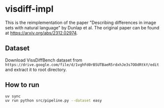 # visdiff-impl

This is the reimplementation of the paper "Describing differences in image sets with natural language" by Dunlap et al. The original paper can be found at <https://arxiv.org/abs/2312.02974>.

## Dataset

Download VissDiffBench dataset from `https://drive.google.com/file/d/1vghFd0rB5UTBaeR5rdxhJe3s7OOdRtkY/edit` and extract it to root directory.

## How to run

```bash
uv sync
uv run python src/pipeline.py --dataset easy
```
